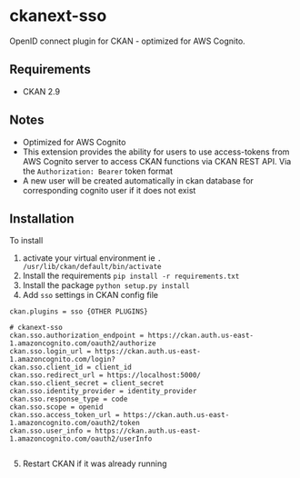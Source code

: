 # ckanext-sso
OpenID connect plugin for CKAN - optimized for AWS Cognito.

## Requirements
- CKAN 2.9

## Notes
- Optimized for AWS Cognito
- This extension provides the ability for users to use access-tokens from AWS Cognito server to access CKAN functions via CKAN REST API. Via the `Authorization: Bearer` token format
- A new user will be created automatically in ckan database for corresponding cognito user if it does not exist

## Installation
To install
1) activate your virtual environment ie `. /usr/lib/ckan/default/bin/activate`
2) Install the requirements `pip install -r requirements.txt`
3) Install the package `python setup.py install`
4) Add `sso` settings in CKAN config file
```
ckan.plugins = sso {OTHER PLUGINS}

# ckanext-sso
ckan.sso.authorization_endpoint = https://ckan.auth.us-east-1.amazoncognito.com/oauth2/authorize
ckan.sso.login_url = https://ckan.auth.us-east-1.amazoncognito.com/login?
ckan.sso.client_id = client_id
ckan.sso.redirect_url = https://localhost:5000/
ckan.sso.client_secret = client_secret
ckan.sso.identity_provider = identity_provider
ckan.sso.response_type = code
ckan.sso.scope = openid
ckan.sso.access_token_url = https://ckan.auth.us-east-1.amazoncognito.com/oauth2/token
ckan.sso.user_info = https://ckan.auth.us-east-1.amazoncognito.com/oauth2/userInfo


```
5) Restart CKAN if it was already running
